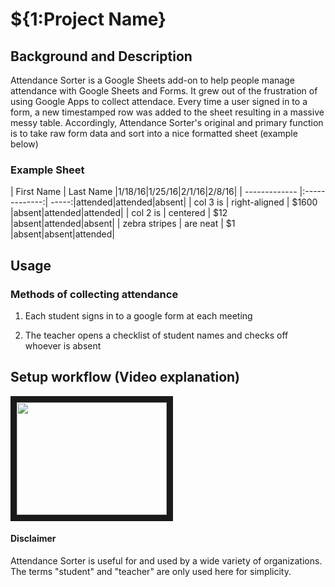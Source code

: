 # ${1:Project Name}
## Background and Description
Attendance Sorter is a Google Sheets add-on to help people manage attendance with Google Sheets and Forms. It grew out of the frustration of using Google Apps to collect attendace. Every time a user signed in to a form, a new timestamped row was added to the sheet resulting in a massive messy table. Accordingly, Attendance Sorter's original and primary function is to take raw form data and sort into a nice formatted sheet (example below)

### Example Sheet

| First Name    | Last Name     |1/18/16|1/25/16|2/1/16|2/8/16|
| ------------- |:-------------:| -----:|attended|attended|absent|
| col 3 is      | right-aligned | $1600 |absent|attended|attended|
| col 2 is      | centered      |   $12 |absent|attended|absent|
| zebra stripes | are neat      |    $1 |absent|absent|attended|

## Usage

### Methods of collecting attendance

1. Each student signs in to a google form at each meeting

2. The teacher opens a checklist of student names and checks off whoever is absent

## Setup workflow (Video explanation)

<a href="https://www.youtube.com/watch?v=uB6Yd5HqMv0" target="_blank"><img src="http://img.youtube.com/vi/uB6Yd5HqMv0/hqdefault.jpg" 
alt="" width="240" height="180" border="10" /></a>

#### Disclaimer
Attendance Sorter is useful for and used by a wide variety of organizations. The terms "student" and "teacher" are only used here for simplicity.